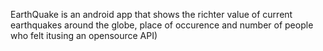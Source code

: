 EarthQuake is an android app that shows the richter value of current earthquakes  around the globe, place of occurence and number of people who felt itusing an opensource API)
